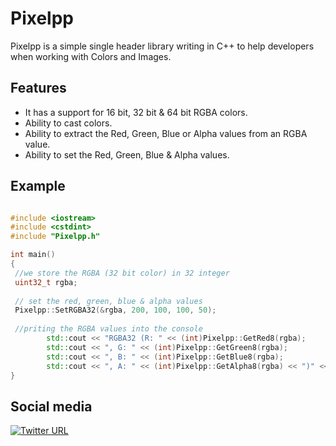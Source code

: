 # Pixelpp
Pixelpp is a simple single header library writing in C++ to help developers when working with Colors and Images.

## Features 
- It has a support for 16 bit, 32 bit & 64 bit RGBA colors.
- Ability to cast colors.
- Ability to extract the Red, Green, Blue or Alpha values from an RGBA value.
- Ability to set the Red, Green, Blue & Alpha values.

## Example 
```cpp

#include <iostream>
#include <cstdint>
#include "Pixelpp.h"

int main()
{
 //we store the RGBA (32 bit color) in 32 integer
 uint32_t rgba;
 
 // set the red, green, blue & alpha values
 Pixelpp::SetRGBA32(&rgba, 200, 100, 100, 50);
 
 //priting the RGBA values into the console
		std::cout << "RGBA32 (R: " << (int)Pixelpp::GetRed8(rgba);
		std::cout << ", G: " << (int)Pixelpp::GetGreen8(rgba);
		std::cout << ", B: " << (int)Pixelpp::GetBlue8(rgba);
		std::cout << ", A: " << (int)Pixelpp::GetAlpha8(rgba) << ")" << "\n";
}
```

## Social media 
[![Twitter URL](https://img.shields.io/twitter/url/https/twitter.com/Yacine_Betouche.svg?style=social&label=Follow%20%40Yacine_Betouche)](https://twitter.com/Yacine_Betouche)
